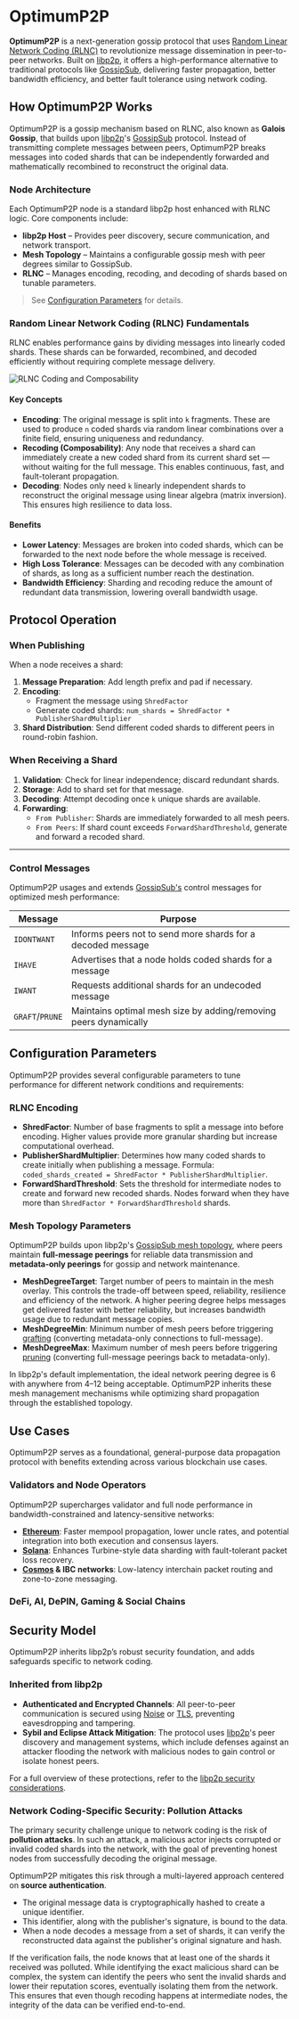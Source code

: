 # OptimumP2P

**OptimumP2P** is a next-generation gossip protocol that uses [Random Linear Network Coding (RLNC)](https://x.com/get_optimum/status/1891520664726802439) to revolutionize message dissemination in peer-to-peer networks. Built on [libp2p](https://docs.libp2p.io/), it offers a high-performance alternative to traditional protocols like [GossipSub](https://github.com/libp2p/specs/tree/master/pubsub/gossipsub), delivering faster propagation, better bandwidth efficiency, and better fault tolerance using network coding.


## How OptimumP2P Works

OptimumP2P is a gossip mechanism based on RLNC, also known as **Galois Gossip**, that builds upon [libp2p](https://docs.libp2p.io/)'s [GossipSub](https://github.com/libp2p/specs/tree/master/pubsub/gossipsub) protocol. Instead of transmitting complete messages between peers, OptimumP2P breaks messages into coded shards that can be independently forwarded and mathematically recombined to reconstruct the original data.

### Node Architecture

Each OptimumP2P node is a standard libp2p host enhanced with RLNC logic. Core components include:

* **libp2p Host** – Provides peer discovery, secure communication, and network transport.
* **Mesh Topology** – Maintains a configurable gossip mesh with peer degrees similar to GossipSub.
* **RLNC** – Manages encoding, recoding, and decoding of shards based on tunable parameters.
  
> See [Configuration Parameters](#configuration-parameters) for details.

### Random Linear Network Coding (RLNC) Fundamentals

RLNC enables performance gains by dividing messages into linearly coded shards. These shards can be forwarded, recombined, and decoded efficiently without requiring complete message delivery.

![RLNC Coding and Composability](/static/img/rlnc.png)

#### Key Concepts

* **Encoding**: The original message is split into `k` fragments. These are used to produce `n` coded shards via random linear combinations over a finite field, ensuring uniqueness and redundancy.
* **Recoding (Composability)**: Any node that receives a shard can immediately create a new coded shard from its current shard set — without waiting for the full message. This enables continuous, fast, and fault-tolerant propagation.
* **Decoding**: Nodes only need `k` linearly independent shards to reconstruct the original message using linear algebra (matrix inversion). This ensures high resilience to data loss.

#### Benefits

* **Lower Latency**: Messages are broken into coded shards, which can be forwarded to the next node before the whole message is received.
* **High Loss Tolerance**: Messages can be decoded with any combination of shards, as long as a sufficient number reach the destination.
* **Bandwidth Efficiency**: Sharding and recoding reduce the amount of redundant data transmission, lowering overall bandwidth usage.

## Protocol Operation

### When Publishing

When a node receives a shard:

1. **Message Preparation**: Add length prefix and pad if necessary.
2. **Encoding**:
   * Fragment the message using `ShredFactor`
   * Generate coded shards: `num_shards = ShredFactor * PublisherShardMultiplier`
3. **Shard Distribution**: Send different coded shards to different peers in round-robin fashion.

### When Receiving a Shard

1. **Validation**: Check for linear independence; discard redundant shards.
2. **Storage**: Add to shard set for that message.
3. **Decoding**: Attempt decoding once `k` unique shards are available.
4. **Forwarding**:
   * `From Publisher`: Shards are immediately forwarded to all mesh peers.
   * `From Peers`: If shard count exceeds `ForwardShardThreshold`, generate and forward a recoded shard.

---

### Control Messages

OptimumP2P usages and extends [GossipSub's](https://github.com/libp2p/specs/blob/master/pubsub/gossipsub/gossipsub-v1.0.md#control-messages) control messages for optimized mesh performance:

| Message     | Purpose                                                                 |
|-------------|-------------------------------------------------------------------------|
| `IDONTWANT` | Informs peers not to send more shards for a decoded message             |
| `IHAVE`     | Advertises that a node holds coded shards for a message                 |
| `IWANT`     | Requests additional shards for an undecoded message                     |
| `GRAFT`/`PRUNE` | Maintains optimal mesh size by adding/removing peers dynamically |

## Configuration Parameters

OptimumP2P provides several configurable parameters to tune performance for different network conditions and requirements:

### RLNC Encoding

* **ShredFactor**: Number of base fragments to split a message into before encoding. Higher values provide more granular sharding but increase computational overhead.
* **PublisherShardMultiplier**: Determines how many coded shards to create initially when publishing a message. Formula: `coded_shards_created = ShredFactor * PublisherShardMultiplier`.
* **ForwardShardThreshold**: Sets the threshold for intermediate nodes to create and forward new recoded shards. Nodes forward when they have more than `ShredFactor * ForwardShardThreshold` shards.

### Mesh Topology Parameters

OptimumP2P builds upon libp2p's [GossipSub mesh topology](https://docs.libp2p.io/concepts/pubsub/overview/#full-message), where peers maintain **full-message peerings** for reliable data transmission and **metadata-only peerings** for gossip and network maintenance.

* **MeshDegreeTarget**: Target number of peers to maintain in the mesh overlay. This controls the trade-off between speed, reliability, resilience and efficiency of the network. A higher peering degree helps messages get delivered faster with better reliability, but increases bandwidth usage due to redundant message copies.
* **MeshDegreeMin**: Minimum number of mesh peers before triggering [grafting](https://docs.libp2p.io/concepts/pubsub/overview/#grafting-and-pruning) (converting metadata-only connections to full-message).
* **MeshDegreeMax**: Maximum number of mesh peers before triggering [pruning](https://docs.libp2p.io/concepts/pubsub/overview/#grafting-and-pruning) (converting full-message peerings back to metadata-only).

In libp2p's default implementation, the ideal network peering degree is 6 with anywhere from 4–12 being acceptable. OptimumP2P inherits these mesh management mechanisms while optimizing shard propagation through the established topology.

## Use Cases

OptimumP2P serves as a foundational, general-purpose data propagation protocol with benefits extending across various blockchain use cases.

### Validators and Node Operators

OptimumP2P supercharges validator and full node performance in bandwidth-constrained and latency-sensitive networks:

* **[Ethereum](https://ethereum.org/)**: Faster mempool propagation, lower uncle rates, and potential integration into both execution and consensus layers.
* **[Solana](https://solana.com/)**: Enhances Turbine-style data sharding with fault-tolerant packet loss recovery.  
* **[Cosmos](https://cosmos.network/) & IBC networks**: Low-latency interchain packet routing and zone-to-zone messaging.

### DeFi, AI, DePIN, Gaming & Social Chains

<!--
High-frequency trading chains rely on fast, reliable state propagation:

* RLNC-based propagation keeps order books consistent across nodes
* Ensures fairness and synchrony in price discovery
* Reduces centralization pressure around sequencer or indexer nodes

### AI Chains

AI networks are data-intensive and latency-sensitive:

* OptimumP2P enables fast gossiping of model weights, gradients, and other updates
* Supports high-throughput training/inference coordination across distributed nodes
* Reduces straggler nodes and failed task replication due to packet loss

### DePIN Chains 

Decentralized physical infrastructure demands reliable node coordination at scale:

* Improves coordination across GPU/compute/storage nodes
* Ensures higher task completion rate for inferencing workloads
* Supports dynamic node membership with graceful joins/leaves

### Gaming & Social Chains

These chains rely on fast event propagation for user interactions:

* OptimumP2P delivers low-latency, real-time interactions (game state syncs, social updates)
* Improves experience for multiplayer, onchain games and social dApps
* Reduces costs of redundant relay infra through efficient data spreading

-->

## Security Model

OptimumP2P inherits libp2p’s robust security foundation, and adds safeguards specific to network coding.

### Inherited from libp2p

*   **Authenticated and Encrypted Channels**: All peer-to-peer communication is secured using [Noise](https://noiseprotocol.org/) or [TLS](https://tools.ietf.org/html/rfc8446), preventing eavesdropping and tampering.
*   **Sybil and Eclipse Attack Mitigation**: The protocol uses [libp2p](https://docs.libp2p.io/)'s peer discovery and management systems, which include defenses against an attacker flooding the network with malicious nodes to gain control or isolate honest peers.

For a full overview of these protections, refer to the [libp2p security considerations](https://docs.libp2p.io/concepts/security/security-considerations/).

### Network Coding-Specific Security: Pollution Attacks

The primary security challenge unique to network coding is the risk of **pollution attacks**. In such an attack, a malicious actor injects corrupted or invalid coded shards into the network, with the goal of preventing honest nodes from successfully decoding the original message.

OptimumP2P mitigates this risk through a multi-layered approach centered on **source authentication**.

*   The original message data is cryptographically hashed to create a unique identifier.
*   This identifier, along with the publisher's signature, is bound to the data.
*   When a node decodes a message from a set of shards, it can verify the reconstructed data against the publisher's original signature and hash.

If the verification fails, the node knows that at least one of the shards it received was polluted. While identifying the exact malicious shard can be complex, the system can identify the peers who sent the invalid shards and lower their reputation scores, eventually isolating them from the network. This ensures that even though recoding happens at intermediate nodes, the integrity of the data can be verified end-to-end.
